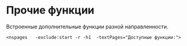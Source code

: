 # Прочие функции 

Встроенные дополнительные функции разной направленности.

`<nspages   -exclude:start -r -h1  -textPages="Доступные функции:">`

